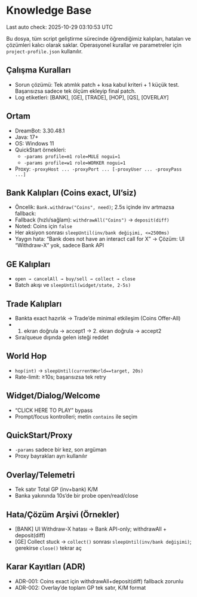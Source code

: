 # Knowledge Base
<!-- AUTO-UPDATE-TIMESTAMP --> Last auto check: 2025-10-29 03:10:53 UTC

Bu dosya, tüm script geliştirme sürecinde öğrendiğimiz kalıpları, hataları ve çözümleri kalıcı olarak saklar. Operasyonel kurallar ve parametreler için `project-profile.json` kullanılır.

## Çalışma Kuralları
- Sorun çözümü: Tek atımlık patch + kısa kabul kriteri + 1 küçük test. Başarısızsa sadece tek ölçüm ekleyip final patch.
- Log etiketleri: [BANK], [GE], [TRADE], [HOP], [QS], [OVERLAY]

## Ortam
- DreamBot: 3.30.48.1
- Java: 17+
- OS: Windows 11
- QuickStart örnekleri:
  - `-params profile=m1 role=MULE nogui=1`
  - `-params profile=w1 role=WORKER nogui=1`
- Proxy: `-proxyHost ... -proxyPort ... [-proxyUser ... -proxyPass ...]`

## Bank Kalıpları (Coins exact, UI’siz)
- Öncelik: `Bank.withdraw("Coins", need)`; 2.5s içinde inv artmazsa fallback:
- Fallback (hızlı/sağlam): `withdrawAll("Coins")` → `deposit(diff)`
- Noted: Coins için `false`
- Her aksiyon sonrası `sleepUntil(inv/bank değişimi, <=2500ms)`
- Yaygın hata: “Bank does not have an interact call for X” → Çözüm: UI “Withdraw-X” yok, sadece Bank API

## GE Kalıpları
- `open → cancelAll → buy/sell → collect → close`
- Batch akışı ve `sleepUntil(widget/state, 2-5s)`

## Trade Kalıpları
- Bankta exact hazırlık → Trade’de minimal etkileşim (Coins Offer-All)
- 1. ekran doğrula → accept1 → 2. ekran doğrula → accept2
- Sıra/queue dışında gelen isteği reddet

## World Hop
- `hop(int)` → `sleepUntil(currentWorld==target, 20s)`
- Rate-limit: ≥10s; başarısızsa tek retry

## Widget/Dialog/Welcome
- “CLICK HERE TO PLAY” bypass
- Prompt/focus kontrolleri; metin `contains` ile seçim

## QuickStart/Proxy
- `-params` sadece bir kez, son argüman
- Proxy bayrakları ayrı kullanılır

## Overlay/Telemetri
- Tek satır Total GP (inv+bank) K/M
- Banka yakınında 10s’de bir probe open/read/close

## Hata/Çözüm Arşivi (Örnekler)
- [BANK] UI Withdraw-X hatası → Bank API-only; withdrawAll + deposit(diff)
- [GE] Collect stuck → `collect()` sonrası `sleepUntil(inv/bank değişimi)`; gerekirse `close()` tekrar aç

## Karar Kayıtları (ADR)
- ADR-001: Coins exact için withdrawAll+deposit(diff) fallback zorunlu
- ADR-002: Overlay’de toplam GP tek satır, K/M format
